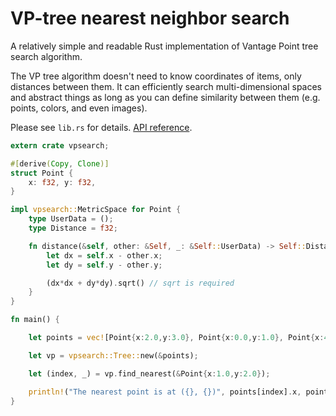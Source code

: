 # VP-tree nearest neighbor search

A relatively simple and readable Rust implementation of Vantage Point tree search algorithm.

The VP tree algorithm doesn't need to know coordinates of items, only distances between them. It can efficiently search multi-dimensional spaces and abstract things as long as you can define similarity between them (e.g. points, colors, and even images).

Please see `lib.rs` for details. [API reference](https://docs.rs/vpsearch/).

```Rust
extern crate vpsearch;

#[derive(Copy, Clone)]
struct Point {
    x: f32, y: f32,
}

impl vpsearch::MetricSpace for Point {
    type UserData = ();
    type Distance = f32;

    fn distance(&self, other: &Self, _: &Self::UserData) -> Self::Distance {
        let dx = self.x - other.x;
        let dy = self.y - other.y;

        (dx*dx + dy*dy).sqrt() // sqrt is required
    }
}

fn main() {

    let points = vec![Point{x:2.0,y:3.0}, Point{x:0.0,y:1.0}, Point{x:4.0,y:5.0}];

    let vp = vpsearch::Tree::new(&points);

    let (index, _) = vp.find_nearest(&Point{x:1.0,y:2.0});

    println!("The nearest point is at ({}, {})", points[index].x, points[index].y);
}
```
